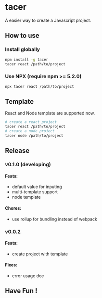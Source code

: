 # tacer

A easier way to create a Javascript project.

## How to use

### Install globally

```sh
npm install -g tacer
tacer react /path/to/project
```

### Use NPX (require npm >= 5.2.0)

```sh
npx tacer react /path/to/project
```

## Template

React and Node template are supported now.

```sh
# create a react project
tacer react /path/to/project
# create a node project
tacer node /path/to/project
```

## Release

### v0.1.0 (developing)

#### Feats:

- default value for inputing
- multi-template support
- node template

#### Chores: 

- use rollup for bundling instead of webpack

### v0.0.2

#### Feats:

- create project with template

#### Fixes:

- error usage doc

## Have Fun !